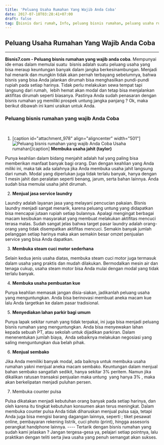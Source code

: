 ```yaml
---
title: 'Peluang Usaha Rumahan Yang Wajib Anda Coba'
date: 2017-07-18T03:28:41+07:00
draft: false
tag: [bisnis dari rumah, Info, peluang bisnis rumahan, peluang usaha rumahan, usaha dari rumah, usaha rumahan]
---
```

## Peluang Usaha Rumahan Yang Wajib Anda Coba
----
**Bisnis7.com - Peluang bisnis rumahan yang wajib anda coba**. Mempunyai ide emas dalam memulai suatu  bisnis adalah suatu peluang usaha yang bisa meraup keuntungan banyak dalam jangka berkesinambungan. Menjadi hal menarik dan mungkin tidak akan pernah terbayang sebelumnya, bahwa bisnis yang bisa Anda jalankan dirumah bisa menghasilkan pundi-pundi rupiah pada setiap harinya. Tidak perlu melakukan sewa tempat tapi langsung dari rumah,  lebih hemat akan modal dan tetap bisa menjalankan aktifitas dirumah seperti biasanya. Pastinya Anda sudah penasaran dengan bisnis rumahan yg memiliki prospek untung jangka panjang ? Ok, maka berikut dibawah ini kami uraikan untuk Anda.

### Peluang bisnis rumahan yang wajib Anda Coba

 

1.  \[caption id="attachment_978" align="aligncenter" width="501"\]![Peluang bisnis rumahan yang wajib Anda Coba](https://www.bisnis7.com/wp-content/uploads/2017/07/peluang-usaha-rumahan-yang-wajib-dicoba.jpg) Usaha rumahan\[/caption\] **Membuka usaha jahit (taylor)**

Punya keahlian dalam bidang menjahit adalah hal yang paling bisa memberikan manfaat banyak bagi orang. Dan dengan keahlian yang Anda miliki ini, maka tak ada salahnya jika Anda membuka usaha jahit langsung dari rumah. Modal yang diperlukan juga tidak terlalu banyak, hanya dengan  1 mesin jahit dan peralatan seperti benang, jarum, serta bahan lainnya. Anda sudah bisa memulai usaha jahit dirumah.

2.  **Menjual jasa service laundry**

Laundry adalah layanan jasa yang melayani pencucian pakaian. Bisnis laundry menjadi sangat menarik, karena peluang untung yang didapatkan bisa mencapai jutaan rupiah setiap bulannya. Apalagi mengingat berbagai macam kesibukan masyarakat yang membuat melakukan aktifitas mencuci terasa malas. Sudah sangat jelas bahwa target pasar laundry adalah orang-orang yang tidak disempatkan aktifitas mencuci. Semakin banyak jumlah pelanggan setiap harinya maka akan semakin besar omzet penjualan service yang bisa Anda dapatkan.

3.  **Membuka steam cuci motor sederhana**

Selain kedua jenis usaha diatas, membuka steam cuci motor juga termasuk dalam usaha yang praktis dan mudah dilakukan. Bermodalkan mesin air dan tenaga cukup, usaha steam motor bisa Anda mulai dengan modal yang tidak terlalu banyak.

4.  **Membuka usaha pembuatan kue**

Punya keahlian memasak jangan disia-siakan, jadikanlah peluang usaha yang menguntungkan. Anda bisa berinovasi membuat aneka macam kue lalu Anda targetkan ke dalam pasar tradisional.

5.  **Menyediakan lahan parkir bagi umum**

Punya lapak sekitar rumah yang tidak terpakai, ini juga bisa menjadi peluang bisnis rumahan yang menguntungkan. Anda bisa menyewakan lahan kepada sebuah PT, atau sekolah untuk dijadikan parkiran. Dalam menenentukan jumlah biaya,  Anda sebaiknya melakukan negosiasi yang saling menguntungkan dua belah pihak.

6.  **Menjual sembako**

Jika Anda memiliki banyak modal, ada baiknya untuk membuka usaha rumahan yakni menjual aneka macam sembako. Keuntungan dalam menjual bahan sembako sangatlah sedikit, hanya sekitar 3% peritem. Namun jika dikalikan ratusan transaksi penjualan maka untung  yang hanya 3% , maka akan berkelipatan menjadi puluhan persen.

7.  Membuka counter pulsa

Pulsa dikatakan menjadi kebutuhan orang banyak pada setiap harinya, dan oleh karena itu tingkat kebutuhan konsumen akan terus meningkat. Dalam membuka counter pulsa Anda tidak diharuskan menjual pulsa saja, tetapi Anda juga bisa mengisi barang dagangan lainnya, seperti ; tiket pesawat online, pembayaran rekening listrik, cuci photo (print), hingga assesoris perangkat handphone lainnya. ---- Tertarik dengan bisnis rumahan yang sudah kami jelaskan ? Jangan tergesa-gesa ya, pelajari setiap pointnya, lalu praktikan dengan teliti serta jiwa usaha yang penuh semangat akan sukses.